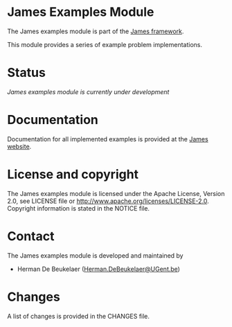 James Examples Module
=====================

The James examples module is part of the [James framework][1].

This module provides a series of example problem implementations.

Status
======

*James examples module is currently under development*
  
Documentation
=============

Documentation for all implemented examples is provided at the [James website](http://www.jamesframework.org/examples.html).

License and copyright
=====================

The James examples module is licensed under the Apache License, Version 2.0, see LICENSE file or http://www.apache.org/licenses/LICENSE-2.0. Copyright information is stated in the NOTICE file.

Contact
=======

The James examples module is developed and maintained by

 - Herman De Beukelaer (Herman.DeBeukelaer@UGent.be)
 
Changes
=======

A list of changes is provided in the CHANGES file.






[1]: https://github.com/hdbeukel/james
